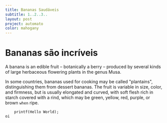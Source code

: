 ```yaml
---
title: Bananas Saudáveis
subtitle: 1..2..3..
layout: post
project: automato
color: mahogany 
---
```

# Bananas são incríveis

A banana is an edible fruit – botanically a berry – produced by several kinds
of large herbaceous flowering plants in the genus Musa.
<!--more-->
In some countries, bananas used for cooking may be called "plantains",
distinguishing them from dessert bananas. The fruit is variable in size, color,
and firmness, but is usually elongated and curved, with soft flesh rich in
starch covered with a rind, which may be green, yellow, red, purple, or brown
`when` ripe.

```
    printf(Hello World);
oi
```
